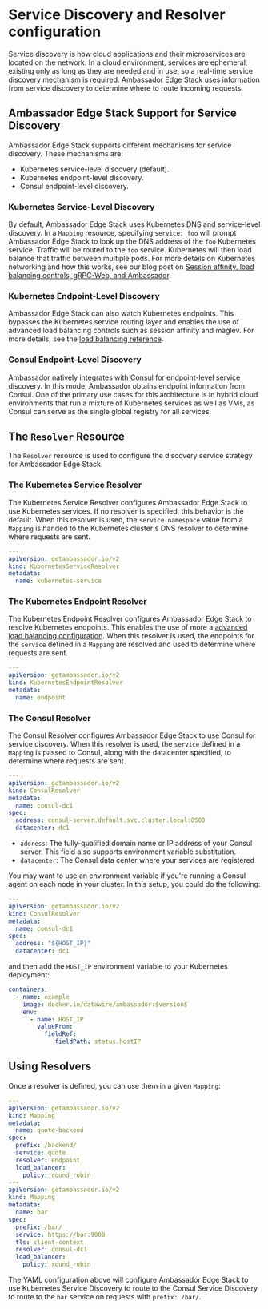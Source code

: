 # Service Discovery and Resolver configuration

Service discovery is how cloud applications and their microservices are located on the network. In a cloud environment, services are ephemeral, existing only as long as they are needed and in use, so a real-time service discovery mechanism is required. Ambassador Edge Stack uses information from service discovery to determine where to route incoming requests.

## Ambassador Edge Stack Support for Service Discovery

Ambassador Edge Stack supports different mechanisms for service discovery. These mechanisms are:

* Kubernetes service-level discovery (default).
* Kubernetes endpoint-level discovery.
* Consul endpoint-level discovery.

### Kubernetes Service-Level Discovery

By default, Ambassador Edge Stack uses Kubernetes DNS and service-level discovery. In a `Mapping` resource, specifying `service: foo` will prompt Ambassador Edge Stack to look up the DNS address of the `foo` Kubernetes service. Traffic will be routed to the `foo` service. Kubernetes will then load balance that traffic between multiple pods. For more details on Kubernetes networking and how this works, see our blog post on [Session affinity, load balancing controls, gRPC-Web, and Ambassador](https://blog.getambassador.io/session-affinity-load-balancing-controls-grpc-web-and-ambassador-0-52-2b916b396d0c).

### Kubernetes Endpoint-Level Discovery

Ambassador Edge Stack can also watch Kubernetes endpoints. This bypasses the Kubernetes service routing layer and enables the use of advanced load balancing controls such as session affinity and maglev. For more details, see the [load balancing reference](../load-balancer).

### Consul Endpoint-Level Discovery

Ambassador natively integrates with [Consul](https://www.consul.io) for endpoint-level service discovery. In this mode, Ambassador obtains endpoint information from Consul. One of the primary use cases for this architecture is in hybrid cloud environments that run a mixture of Kubernetes services as well as VMs, as Consul can serve as the single global registry for all services.

## The `Resolver` Resource

The `Resolver` resource is used to configure the discovery service strategy for Ambassador Edge Stack.

### The Kubernetes Service Resolver

The Kubernetes Service Resolver configures Ambassador Edge Stack to use Kubernetes services. If no resolver is specified, this behavior is the default. When this resolver is used, the `service.namespace` value from a `Mapping` is handed to the Kubernetes cluster's DNS resolver to determine where requests are sent. 

```yaml
---
apiVersion: getambassador.io/v2
kind: KubernetesServiceResolver
metadata:
  name: kubernetes-service
```

### The Kubernetes Endpoint Resolver

The Kubernetes Endpoint Resolver configures Ambassador Edge Stack to resolve Kubernetes endpoints. This enables the use of more a [advanced load balancing configuration](../load-balancer). When this resolver is used, the endpoints for the `service` defined in a `Mapping` are resolved and used to determine where requests are sent.

```yaml
---
apiVersion: getambassador.io/v2
kind: KubernetesEndpointResolver
metadata:
  name: endpoint
```

### The Consul Resolver

The Consul Resolver configures Ambassador Edge Stack to use Consul for service discovery. When this resolver is used, the `service` defined in a `Mapping` is passed to Consul, along with the datacenter specified, to determine where requests are sent.

```yaml
---
apiVersion: getambassador.io/v2
kind: ConsulResolver
metadata:
  name: consul-dc1
spec:
  address: consul-server.default.svc.cluster.local:8500
  datacenter: dc1
```
- `address`: The fully-qualified domain name or IP address of your Consul server. This field also supports environment variable substitution.
- `datacenter`: The Consul data center where your services are registered

You may want to use an environment variable if you're running a Consul agent on each node in your cluster. In this setup, you could do the following:

```yaml
---
apiVersion: getambassador.io/v2
kind: ConsulResolver
metadata:
  name: consul-dc1
spec:
  address: "${HOST_IP}"
  datacenter: dc1
```

and then add the `HOST_IP` environment variable to your Kubernetes deployment:

```yaml
containers:
  - name: example
    image: docker.io/datawire/ambassador:$version$
    env:
      - name: HOST_IP
        valueFrom:
          fieldRef:
             fieldPath: status.hostIP
```

## Using Resolvers

Once a resolver is defined, you can use them in a given `Mapping`:

```yaml
---
apiVersion: getambassador.io/v2
kind: Mapping
metadata:
  name: quote-backend
spec:
  prefix: /backend/
  service: quote
  resolver: endpoint
  load_balancer:
    policy: round_robin
---
apiVersion: getambassador.io/v2
kind: Mapping
metadata:
  name: bar
spec:
  prefix: /bar/
  service: https://bar:9000
  tls: client-context
  resolver: consul-dc1
  load_balancer:
    policy: round_robin
```

The YAML configuration above will configure Ambassador Edge Stack to use Kubernetes Service Discovery to route to the Consul Service Discovery to route to the `bar` service on requests with `prefix: /bar/`.
